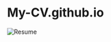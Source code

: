 # My-CV.github.io

![Resume](https://user-images.githubusercontent.com/94055755/185806259-7a5ab6b0-8bbe-449b-8a45-d5b0d093be81.png)
